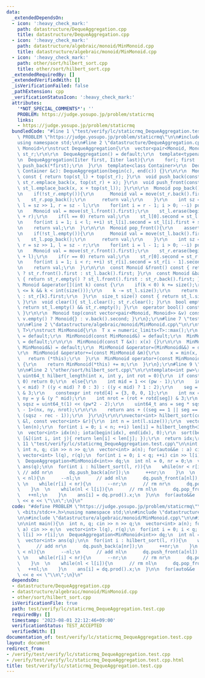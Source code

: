 ```yaml
---
data:
  _extendedDependsOn:
  - icon: ':heavy_check_mark:'
    path: datastructure/DequeAggregation.cpp
    title: datastructure/DequeAggregation.cpp
  - icon: ':heavy_check_mark:'
    path: datastructure/algebraic/monoid/MinMonoid.cpp
    title: datastructure/algebraic/monoid/MinMonoid.cpp
  - icon: ':heavy_check_mark:'
    path: other/sort/hilbert_sort.cpp
    title: other/sort/hilbert_sort.cpp
  _extendedRequiredBy: []
  _extendedVerifiedWith: []
  _isVerificationFailed: false
  _pathExtension: cpp
  _verificationStatusIcon: ':heavy_check_mark:'
  attributes:
    '*NOT_SPECIAL_COMMENTS*': ''
    PROBLEM: https://judge.yosupo.jp/problem/staticrmq
    links:
    - https://judge.yosupo.jp/problem/staticrmq
  bundledCode: "#line 1 \"test/verify/lc/staticrmq_DequeAggregation.test.cpp\"\n#define\
    \ PROBLEM \"https://judge.yosupo.jp/problem/staticrmq\"\n\n#include <bits/stdc++.h>\n\
    using namespace std;\n\n#line 2 \"datastructure/DequeAggregation.cpp\"\n\r\ntemplate<typename\
    \ Monoid>\r\nstruct DequeAggregation{\r\n  vector<pair<Monoid, Monoid>> st_l,\
    \ st_r;\r\n\r\n  DequeAggregation() = default;\r\n  template<typename Iiter>\r\
    \n  DequeAggregation(Iiter first, Iiter last){\r\n    for(; first != last; ++first)\
    \ push_back(*first);\r\n  }\r\n  template<class Container>\r\n  DequeAggregation(const\
    \ Container &c): DequeAggregation(begin(c), end(c)) {}\r\n\r\n  Monoid prod()\
    \ const { return top(st_l) + top(st_r); }\r\n  void push_back(const Monoid &x){\
    \ st_r.emplace_back(x, top(st_r) + x); }\r\n  void push_front(const Monoid &x){\
    \ st_l.emplace_back(x, x + top(st_l)); }\r\n\r\n  Monoid pop_back(){\r\n    assert(!empty());\r\
    \n    if(!st_r.empty()){\r\n      Monoid val = move(st_r.back().first);\r\n  \
    \    st_r.pop_back();\r\n      return val;\r\n    }\r\n    int sz = int(st_l.size()),\
    \ l = sz >> 1, r = sz - l;\r\n    for(int i = r - 1; i > 0; --i) push_back(move(st_l[i].first));\r\
    \n    Monoid val = move(st_l.front().first);\r\n    st_l.erase(begin(st_l), begin(st_l)\
    \ + r);\r\n    if(l == 0) return val;\r\n    st_l[0].second = st_l[0].first;\r\
    \n    for(int i = 1; i < l; ++i) st_l[i].second = st_l[i].first + st_l[i - 1].second;\r\
    \n    return val;\r\n  }\r\n\r\n  Monoid pop_front(){\r\n    assert(!empty());\r\
    \n    if(!st_l.empty()){\r\n      Monoid val = move(st_l.back().first);\r\n  \
    \    st_l.pop_back();\r\n      return val;\r\n    }\r\n    int sz = int(st_r.size()),\
    \ r = sz >> 1, l = sz - r;\r\n    for(int i = l - 1; i > 0; --i) push_front(move(st_r[i].first));\r\
    \n    Monoid val = move(st_r.front().first);\r\n    st_r.erase(begin(st_r), begin(st_r)\
    \ + l);\r\n    if(r == 0) return val;\r\n    st_r[0].second = st_r[0].first;\r\
    \n    for(int i = 1; i < r; ++i) st_r[i].second = st_r[i - 1].second + st_r[i].first;\r\
    \n    return val;\r\n  }\r\n\r\n  const Monoid &front() const { return st_l.empty()\
    \ ? st_r.front().first : st_l.back().first; }\r\n  const Monoid &back() const\
    \ { return st_r.empty() ? st_l.front().first : st_r.back().first; }\r\n  const\
    \ Monoid &operator[](int k) const {\r\n    if(k < 0) k += size();\r\n    assert(0\
    \ <= k && k < int(size()));\r\n    k -= st_l.size();\r\n    return (k < 0) ? st_l[~k].first\
    \ : st_r[k].first;\r\n  }\r\n  size_t size() const { return st_l.size() + st_r.size();\
    \ }\r\n  void clear(){ st_l.clear(); st_r.clear(); }\r\n  bool empty() const {\
    \ return st_l.empty() && st_r.empty(); }\r\n  operator bool() const { return !empty();\
    \ }\r\n\r\n  Monoid top(const vector<pair<Monoid, Monoid>> &v) const { return\
    \ v.empty() ? Monoid{} : v.back().second; }\r\n};\r\n#line 7 \"test/verify/lc/staticrmq_DequeAggregation.test.cpp\"\
    \n\n#line 2 \"datastructure/algebraic/monoid/MinMonoid.cpp\"\n\r\ntemplate<typename\
    \ T>\r\nstruct MinMonoid{\r\n  T x = numeric_limits<T>::max();\r\n  MinMonoid()\
    \ = default;\r\n  MinMonoid(const MinMonoid&) = default;\r\n  MinMonoid(MinMonoid&&)\
    \ = default;\r\n\r\n  MinMonoid(const T &x): x(x) {}\r\n\r\n  MinMonoid &operator=(const\
    \ MinMonoid&) = default;\r\n  MinMonoid &operator=(MinMonoid&&) = default;\r\n\
    \r\n  MinMonoid &operator+=(const MinMonoid &m){\r\n    x = min(x, m.x);\r\n \
    \   return (*this);\r\n  }\r\n  MinMonoid operator+(const MinMonoid &m) const\
    \ {\r\n    return MinMonoid(*this) += m;\r\n  }\r\n};\r\n#line 9 \"test/verify/lc/staticrmq_DequeAggregation.test.cpp\"\
    \n\n#line 2 \"other/sort/hilbert_sort.cpp\"\n\r\ntemplate<int pw>\r\nconstexpr\
    \ uint64_t hilbert_length(int x, int y, int rot = 0){\r\n  if constexpr (pw ==\
    \ 0) return 0;\r\n  else{\r\n    int mid = 1 << (pw - 1);\r\n    int seg = (x\
    \ < mid) ? ((y < mid) ? 0 : 3) : ((y < mid) ? 1 : 2);\r\n    seg = (seg + rot)\
    \ & 3;\r\n    constexpr int rotd[4] = {3, 0, 0, 1};\r\n    int nx = x & (x ^ mid),\
    \ ny = y & (y ^ mid);\r\n    int nrot = (rot + rotd[seg]) & 3;\r\n    uint64_t\
    \ sqsz = uint64_t(1) << (pw*2 - 2);\r\n    uint64_t ans = seg * sqsz, rec = hilbert_length<pw\
    \ - 1>(nx, ny, nrot);\r\n\r\n    return ans + ((seg == 1 || seg == 2) ? rec :\
    \ (sqsz - rec - 1));\r\n  }\r\n}\r\n\r\nvector<int> hilbert_sort(const vector<int>\
    \ &l, const vector<int> &r){\r\n  int n = int(l.size());\r\n  vector<uint64_t>\
    \ len(n);\r\n  for(int i = 0; i < n; ++i) len[i] = hilbert_length<30>(l[i], r[i]);\r\
    \n  vector<int> idx(n); iota(begin(idx), end(idx), 0);\r\n  sort(begin(idx), end(idx),\
    \ [&](int i, int j){ return len[i] < len[j]; });\r\n  return idx;\r\n}\r\n#line\
    \ 11 \"test/verify/lc/staticrmq_DequeAggregation.test.cpp\"\n\nint main(){\n \
    \ int n, q; cin >> n >> q;\n  vector<int> a(n); for(auto&&e : a) cin >> e;\n \
    \ vector<int> l(q), r(q);\n  for(int i = 0; i < q; ++i) cin >> l[i] >> r[i];\n\
    \  DequeAggregation<MinMonoid<int>> dq;\n  int nl = 0, nr = 0;\n  vector<int>\
    \ ans(q);\n\n  for(int i : hilbert_sort(l, r)){\n    while(nr < r[i]){\n     \
    \ // add nr\n      dq.push_back(a[nr]);\n      ++nr;\n    }\n  \n    while(l[i]\
    \ < nl){\n      --nl;\n      // add nl\n      dq.push_front(a[nl]);\n    }\n \
    \ \n    while(r[i] < nr){\n      --nr;\n      // rm nr\n      dq.pop_back();\n\
    \    }\n  \n    while(nl < l[i]){\n      // rm nl\n      dq.pop_front();\n   \
    \   ++nl;\n    }\n    ans[i] = dq.prod().x;\n  }\n\n  for(auto&&e : ans) cout\
    \ << e << \"\\n\";\n}\n"
  code: "#define PROBLEM \"https://judge.yosupo.jp/problem/staticrmq\"\n\n#include\
    \ <bits/stdc++.h>\nusing namespace std;\n\n#include \"datastructure/DequeAggregation.cpp\"\
    \n\n#include \"datastructure/algebraic/monoid/MinMonoid.cpp\"\n\n#include \"other/sort/hilbert_sort.cpp\"\
    \n\nint main(){\n  int n, q; cin >> n >> q;\n  vector<int> a(n); for(auto&&e :\
    \ a) cin >> e;\n  vector<int> l(q), r(q);\n  for(int i = 0; i < q; ++i) cin >>\
    \ l[i] >> r[i];\n  DequeAggregation<MinMonoid<int>> dq;\n  int nl = 0, nr = 0;\n\
    \  vector<int> ans(q);\n\n  for(int i : hilbert_sort(l, r)){\n    while(nr < r[i]){\n\
    \      // add nr\n      dq.push_back(a[nr]);\n      ++nr;\n    }\n  \n    while(l[i]\
    \ < nl){\n      --nl;\n      // add nl\n      dq.push_front(a[nl]);\n    }\n \
    \ \n    while(r[i] < nr){\n      --nr;\n      // rm nr\n      dq.pop_back();\n\
    \    }\n  \n    while(nl < l[i]){\n      // rm nl\n      dq.pop_front();\n   \
    \   ++nl;\n    }\n    ans[i] = dq.prod().x;\n  }\n\n  for(auto&&e : ans) cout\
    \ << e << \"\\n\";\n}\n"
  dependsOn:
  - datastructure/DequeAggregation.cpp
  - datastructure/algebraic/monoid/MinMonoid.cpp
  - other/sort/hilbert_sort.cpp
  isVerificationFile: true
  path: test/verify/lc/staticrmq_DequeAggregation.test.cpp
  requiredBy: []
  timestamp: '2023-08-01 22:12:46+09:00'
  verificationStatus: TEST_ACCEPTED
  verifiedWith: []
documentation_of: test/verify/lc/staticrmq_DequeAggregation.test.cpp
layout: document
redirect_from:
- /verify/test/verify/lc/staticrmq_DequeAggregation.test.cpp
- /verify/test/verify/lc/staticrmq_DequeAggregation.test.cpp.html
title: test/verify/lc/staticrmq_DequeAggregation.test.cpp
---
```

